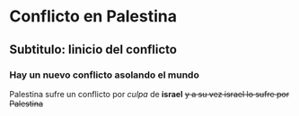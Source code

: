 # Conflicto en Palestina

## Subtitulo: Iinicio del conflicto

### Hay un nuevo conflicto asolando el mundo
Palestina sufre un conflicto por _culpa_ de **israel**  ~~y a su vez israel lo sufre por Palestina~~ 
